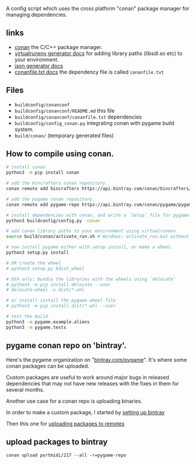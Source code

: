 A config script which uses the cross platform "conan" package manager for managing dependencies.

## links

- [conan](https://conan.io/) the C/C++ package manager.
- [virtualrunenv generator docs](https://docs.conan.io/en/latest/mastering/virtualenv.html#virtualrunenv-generator) for adding library paths (libsdl.so etc) to your environment.
- [json generator docs](https://docs.conan.io/en/latest/reference/generators/json.html)
- [conanfile.txt docs](https://docs.conan.io/en/latest/reference/conanfile_txt.html) the dependency file is called `conanfile.txt`
## Files

- `buildconfig/conanconf`
- `buildconfig/conanconf/README.md` this file
- `buildconfig/conanconf/conanfile.txt` dependencies
- `buildconfig/config_conan.py` integrating conan with pygame build system.
- `build/conan/` (temporary generated files)


## How to compile using conan.

```bash
# install conan
python3 -m pip install conan

# add the bincrafters conan repository.
conan remote add bincrafters https://api.bintray.com/conan/bincrafters/public-conan

# add the pygame conan repository.
conan remote add pygame-repo https://api.bintray.com/conan/pygame/pygame

# install dependencies with conan, and write a `Setup` file for pygame to build with.
python3 buildconfig/config.py -conan

# add conan library paths to your environment using virtualrunenv
source build/conan/activate_run.sh # Windows: activate_run.bat without the source

# now install pygame either with setup install, or make a wheel.
python3 setup.py install

# OR create the wheel
# python3 setup.py bdist_wheel

# OSX only: bundle the libraries with the wheels using `delocate`
# python3 -m pip install delocate --user
# delocate-wheel -v dist/*.whl

# or install install the pygame wheel file
# python3 -m pip install dist/*.whl --user

# test the build
python3 -m pygame.example.aliens
python3 -m pygame.tests
```


## pygame conan repo on 'bintray'.

Here's the pygame organization on "[bintray.com/pygame](https://bintray.com/pygame)". It's where some conan packages can be uploaded.

Custom packages are useful to work around major bugs in released dependencies that may not have new releases with the fixes in them for several months.

Another use case for a conan repo is uploading binaries.

In order to make a custom package, I started by [setting up bintray](https://docs.conan.io/en/latest/uploading_packages/using_bintray.html)

Then this one for [uploading packages to remotes](https://docs.conan.io/en/latest/uploading_packages/uploading_to_remotes.html)



## upload packages to bintray

```
conan upload portmidi/217 --all -r=pygame-repo
```

